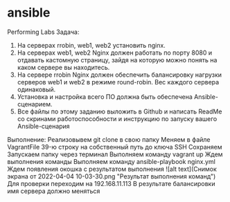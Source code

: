 # ansible
Performing Labs
Задача:
1. На серверах rrobin, web1, web2 установить nginx.
2. На серверах web1, web2 Nginx должен работать по порту 8080 и отдавать кастомную страницу, зайдя на которую можно понять на каком сервере вы находитесь.
3. На сервере rrobin Nginx должен обеспечить балансировку нагрузки серверов web1 и web2 в режиме round-robin. Вес каждого сервера одинаковый.
4. Установка и настройка всего ПО должна быть обеспечена Ansible-сценарием.
5. Все файлы по этому заданию выложить в Github и написать ReadMe со скринами работоспособности и инструкцию по запуску вашего Ansible-сценария

 Выполнение:
 Реализовывем git clone в свою папку
 Меняем в файле VagrantFile 39-ю строку на собственный путь до ключа SSH
 Сохраняем 
 Запускаем папку через терминал
 Выполняем команду vagrant up
 Ждем выполнения команды
 Выполняем команду ansible-playbook nginx.yml
Ждем появления окошка с результатом выполнения
![alt text](Снимок экрана от 2022-04-04 10-03-30.png "Результат выполнения команд")
Для проверки переходим на 192.168.11.113
В результате балансировки имя сервера должно меняться
